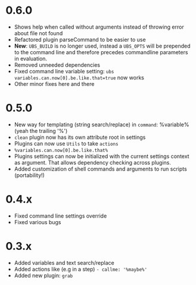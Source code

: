 0.6.0
=====
* Shows help when called without arguments instead of throwing error about file not found
* Refactored plugin parseCommand to be easier to use
* __New__: ```UBS_BUILD``` is no longer used, instead a ```UBS_OPTS``` will be prepended to the command line and therefore precedes commandline parameters in evaluation.
* Removed unneeded dependencies
* Fixed command line variable setting: ```ubs variables.can.now[0].be.like.that=true``` now works
* Other minor fixes here and there

0.5.0
=====
* New way for templating (string search/replace) in ```command```: %variable% (yeah the trailing '%')
* ```clean``` plugin now has its own attribute root in settings
* Plugins can now use ```Utils``` to take ```actions```
* ```%variables.can.now[0].be.like.that%```
* Plugins settings can now be initialized with the current settings context as argument. That allows dependency checking across plugins.
* Added customization of shell commands and arguments to run scripts (portability!)

0.4.x
=====
* Fixed command line settings override
* Fixed various bugs

0.3.x
=====
* Added variables and text search/replace
* Added actions like (e.g in a step) ```- callme: '%maybe%'```
* Added new plugin: ```grab```
